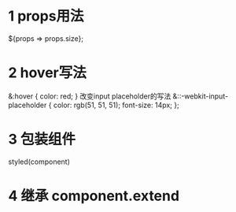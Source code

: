 # 1 props用法
   ${props => props.size};

# 2 hover写法

  &:hover {
	  color: red;
  }
  改变input placeholder的写法
  &::-webkit-input-placeholder {
    color: rgb(51, 51, 51);
    font-size: 14px;
  };

# 3 包装组件
   styled(component)

# 4 继承 component.extend
